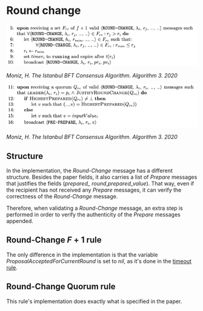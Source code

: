 # Round change

![IBFT_round_change_f1](images/IBFT_RC_f1.png)

*Moniz, H. The Istanbul BFT Consensus Algorithm. Algorithm 3. 2020*

![IBFT_round_change_Q](images/IBFT_RC_Q.png)

*Moniz, H. The Istanbul BFT Consensus Algorithm. Algorithm 3. 2020*

## Structure

In the implementation, the *Round-Change* message has a different structure. Besides the paper fields, it also carries a list of *Prepare* messages that justifies the fields (*prepared_ round*,*prepared_value*). That way, even if the recipient has not received any *Prepare* messages, it can verify the correctness of the *Round-Change* message.

Therefore, when validating a *Round-Change* message, an extra step is performed in order to verify the authenticity of the *Prepare* messages appended.

## Round-Change $F+1$ rule

The only difference in the implementation is that the variable *ProposalAcceptedForCurrentRound* is set to *nil*, as it's done in the [timeout rule](TIMER_EXPIRATION.md).

## Round-Change Quorum rule

This rule's implementation does exactly what is specified in the paper.